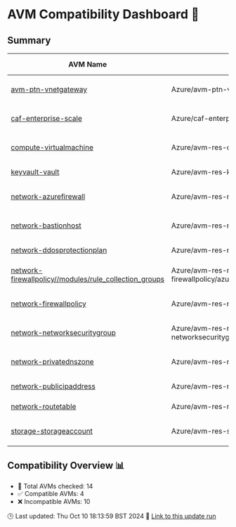 # AVM Compatibility Dashboard 🚀

<!-- AVM_COMPATIBILITY_DASHBOARD_START -->

## Summary

| AVM Name | AVM Source | AzureRM Version | Terraform Version | Compatibility | Reason | Module Version | AzureRM Constraints |
|----------|------------|-----------------|-------------------|---------------|--------|----------------|---------------------|
| [avm-ptn-vnetgateway](https://registry.terraform.io/modules/Azure/avm-ptn-vnetgateway/azurerm) | Azure/avm-ptn-vnetgateway/azurerm | 4.3.0 | 1.9.7 | ❌ Incompatible | Version constraint mismatch | 0.6.0 | ~> 4.0.0, 4.3.0 |
| [caf-enterprise-scale](https://registry.terraform.io/modules/Azure/caf-enterprise-scale/azurerm) | Azure/caf-enterprise-scale/azurerm | 4.3.0 | 1.9.7 | ❌ Incompatible | Version constraint mismatch | 6.1.0 | ~> 3.107, 4.3.0 |
| [compute-virtualmachine](https://registry.terraform.io/modules/Azure/avm-res-compute-virtualmachine/azurerm) | Azure/avm-res-compute-virtualmachine/azurerm | 4.3.0 | 1.9.7 | ❌ Incompatible | Version constraint mismatch | 0.16.0 | ~> 3.108, 4.3.0 |
| [keyvault-vault](https://registry.terraform.io/modules/Azure/avm-res-keyvault-vault/azurerm) | Azure/avm-res-keyvault-vault/azurerm | 4.3.0 | 1.9.7 | ✅ Compatible | Init successful | 0.9.1 | >= 3.71.0, 4.3.0 |
| [network-azurefirewall](https://registry.terraform.io/modules/Azure/avm-res-network-azurefirewall/azurerm) | Azure/avm-res-network-azurefirewall/azurerm | 4.3.0 | 1.9.7 | ❌ Incompatible | Version constraint mismatch | 0.2.2 | ~> 3.105, 4.3.0 |
| [network-bastionhost](https://registry.terraform.io/modules/Azure/avm-res-network-bastionhost/azurerm) | Azure/avm-res-network-bastionhost/azurerm | 4.3.0 | 1.9.7 | ❌ Incompatible | Version constraint mismatch | 0.3.0 | ~> 3.105, 4.3.0 |
| [network-ddosprotectionplan](https://registry.terraform.io/modules/Azure/avm-res-network-ddosprotectionplan/azurerm) | Azure/avm-res-network-ddosprotectionplan/azurerm | 4.3.0 | 1.9.7 | ✅ Compatible | Init successful | 0.2.0 | >= 3.71.0, 4.3.0 |
| [network-firewallpolicy//modules/rule_collection_groups](https://registry.terraform.io/modules/Azure/avm-res-network-firewallpolicy/azurerm/0.2.3/submodules/rule_collection_groups) | Azure/avm-res-network-firewallpolicy/azurerm//modules/rule_collection_groups | 4.3.0 | 1.9.7 | ❌ Incompatible | Version constraint mismatch | 0.2.3 | ~> 3.71, 4.3.0 |
| [network-firewallpolicy](https://registry.terraform.io/modules/Azure/avm-res-network-firewallpolicy/azurerm) | Azure/avm-res-network-firewallpolicy/azurerm | 4.3.0 | 1.9.7 | ❌ Incompatible | Version constraint mismatch | 0.2.3 | ~> 3.71, 4.3.0 |
| [network-networksecuritygroup](https://registry.terraform.io/modules/Azure/avm-res-network-networksecuritygroup/azurerm) | Azure/avm-res-network-networksecuritygroup/azurerm | 4.3.0 | 1.9.7 | ❌ Incompatible | Version constraint mismatch | 0.2.0 | ~> 3.71, 4.3.0 |
| [network-privatednszone](https://registry.terraform.io/modules/Azure/avm-res-network-privatednszone/azurerm) | Azure/avm-res-network-privatednszone/azurerm | 4.3.0 | 1.9.7 | ❌ Incompatible | Version constraint mismatch | 0.2.0 | >= 3.6.0, <= 3.114.0, 4.3.0 |
| [network-publicipaddress](https://registry.terraform.io/modules/Azure/avm-res-network-publicipaddress/azurerm) | Azure/avm-res-network-publicipaddress/azurerm | 4.3.0 | 1.9.7 | ✅ Compatible | Init successful | 0.1.2 | >= 3.71.0, 4.3.0 |
| [network-routetable](https://registry.terraform.io/modules/Azure/avm-res-network-routetable/azurerm) | Azure/avm-res-network-routetable/azurerm | 4.3.0 | 1.9.7 | ✅ Compatible | Init successful | 0.3.0 | ~> 4.0, 4.3.0 |
| [storage-storageaccount](https://registry.terraform.io/modules/Azure/avm-res-storage-storageaccount/azurerm) | Azure/avm-res-storage-storageaccount/azurerm | 4.3.0 | 1.9.7 | ❌ Incompatible | Version constraint mismatch | 0.2.7 | >= 3.114.0, < 4.0.0, 4.3.0 |

## Compatibility Overview 📊        

- 🔢 Total AVMs checked: 14
- ✅ Compatible AVMs: 4
- ❌ Incompatible AVMs: 10

🕒 Last updated: Thu Oct 10 18:13:59 BST 2024
🔗 [Link to this update run](https://github.com/elabx-org/tf-avm-compatability-checker/actions/runs/11278798303)
<!-- AVM_COMPATIBILITY_DASHBOARD_END -->

